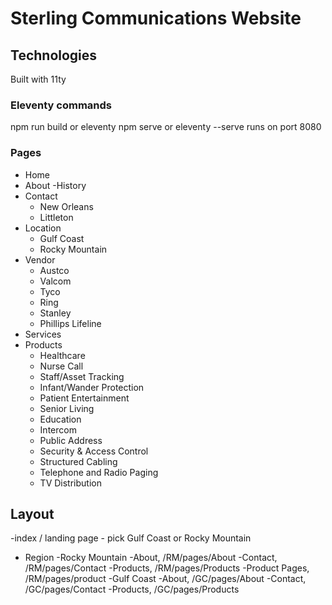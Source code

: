 # Sterling Communications Website

## Technologies

Built with 11ty

### Eleventy commands

npm run build or eleventy
npm serve or eleventy --serve
runs on port 8080

### Pages

- Home
- About
  -History
- Contact
  - New Orleans
  - Littleton
- Location
  - Gulf Coast
  - Rocky Mountain
- Vendor
  - Austco
  - Valcom
  - Tyco
  - Ring
  - Stanley
  - Phillips Lifeline
- Services
- Products
  - Healthcare
  - Nurse Call
  - Staff/Asset Tracking
  - Infant/Wander Protection
  - Patient Entertainment
  - Senior Living
  - Education
  - Intercom
  - Public Address
  - Security & Access Control
  - Structured Cabling
  - Telephone and Radio Paging
  - TV Distribution

## Layout

-index / landing page - pick Gulf Coast or Rocky Mountain

- Region
  -Rocky Mountain
  -About, /RM/pages/About
  -Contact, /RM/pages/Contact
  -Products, /RM/pages/Products
  -Product Pages, /RM/pages/product
  -Gulf Coast
  -About, /GC/pages/About
  -Contact, /GC/pages/Contact
  -Products, /GC/pages/Products
